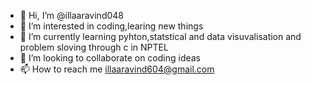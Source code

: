 - 👋 Hi, I’m @illaaravind048
- 👀 I’m interested in coding,learing new things
- 🌱 I’m currently learning pyhton,statstical and data visuvalisation and problem sloving through c in NPTEL
- 💞️ I’m looking to collaborate on coding ideas
- 📫 How to reach me illaaravind604@gmail.com

<!---
illaaravind048/illaaravind048 is a ✨ special ✨ repository because its `README.md` (this file) appears on your GitHub profile.
You can click the Preview link to take a look at your changes.
--->

